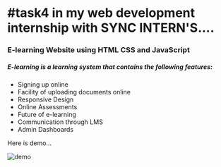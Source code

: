 

# #task4 in my web development internship with SYNC INTERN'S....

### E-learning Website using HTML CSS and JavaScript


##### E-learning is a learning system that contains the following features:
<ul>

<li>Signing up online</li> 

<li>Facility of uploading documents online</li>

<li>Responsive Design</li>

<li>Online Assessments</li> 

<li>Future of e-learning</li>

<li>Communication through LMS</li>

<li>Admin Dashboards</li>
</ul>


Here is demo... 


![demo](demo.gif)
